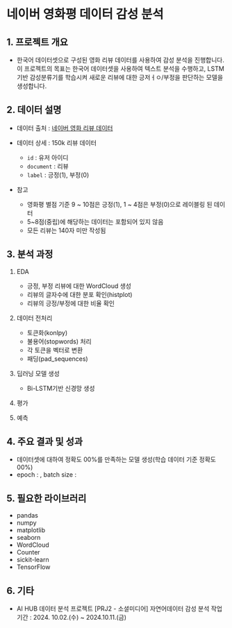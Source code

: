 # 네이버 영화평 데이터 감성 분석

## 1. 프로젝트 개요
- 한국어 데이터셋으로 구성된 영화 리뷰 데이터를 사용하여 감성 분석을 진행합니다. 이 프로젝트의 목표는 한국어 데이터셋을 사용하여 텍스트 분석을 수행하고, LSTM 기반 감성분류기를 학습시켜 새로운 리뷰에 대한 긍저ㅓㅇ/부정을 판단하는 모델을 생성합니다.


## 2. 데이터 설명 
- 데이터 출처 : [네이버 영화 리뷰 데이터](https://github.com/e9t/nsmc)
- 데이터 상세 : 150k 리뷰 데이터
  - `id` : 유저 아이디
  - `document` : 리뷰
  - `label` : 긍정(1), 부정(0)

- 참고
  - 영화평 별점 기준 9 ~ 10점은 긍정(1), 1 ~ 4점은 부정(0)으로 레이블링 된 데이터 
  - 5~8점(중립)에 해당하는 데이터는 포함되어 있지 않음
  - 모든 리뷰는 140자 미만 작성됨
 
## 3. 분석 과정
1. EDA
   - 긍정, 부정 리뷰에 대한 WordCloud 생성
   - 리뷰의 글자수에 대한 분포 확인(histplot)
   - 리뷰의 긍정/부정에 대한 비율 확인

2. 데이터 전처리
   - 토큰화(konlpy)
   - 불용어(stopwords) 처리
   - 각 토큰을 벡터로 변환
   - 패딩(pad_sequences)

3. 딥러닝 모델 생성
   - Bi-LSTM기반 신경망 생성

4. 평가
5. 예측

## 4. 주요 결과 및 성과
- 데이터셋에 대하여 정확도 00%를 만족하는 모델 생성(학습 데이터 기준 정확도 00%)
-  epoch : , batch size :

## 5. 필요한 라이브러리
- pandas
- numpy
- matplotlib
- seaborn
- WordCloud
- Counter
- sickit-learn
- TensorFlow

## 6. 기타
- AI HUB 데이터 분석 프로젝트
[PRJ2 - 소셜미디어] 자연어데이터 감성 분석
작업 기간 : 2024. 10.02.(수) ~ 2024.10.11.(금)
